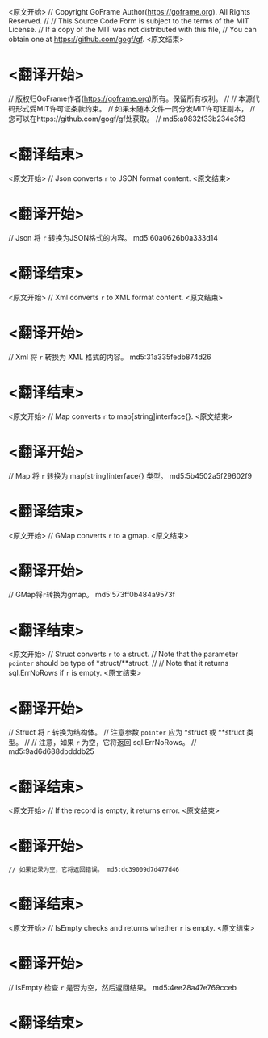 
<原文开始>
// Copyright GoFrame Author(https://goframe.org). All Rights Reserved.
//
// This Source Code Form is subject to the terms of the MIT License.
// If a copy of the MIT was not distributed with this file,
// You can obtain one at https://github.com/gogf/gf.
<原文结束>

# <翻译开始>
// 版权归GoFrame作者(https://goframe.org)所有。保留所有权利。
//
// 本源代码形式受MIT许可证条款约束。
// 如果未随本文件一同分发MIT许可证副本，
// 您可以在https://github.com/gogf/gf处获取。
// md5:a9832f33b234e3f3
# <翻译结束>


<原文开始>
// Json converts `r` to JSON format content.
<原文结束>

# <翻译开始>
// Json 将 `r` 转换为JSON格式的内容。 md5:60a0626b0a333d14
# <翻译结束>


<原文开始>
// Xml converts `r` to XML format content.
<原文结束>

# <翻译开始>
// Xml 将 `r` 转换为 XML 格式的内容。 md5:31a335fedb874d26
# <翻译结束>


<原文开始>
// Map converts `r` to map[string]interface{}.
<原文结束>

# <翻译开始>
// Map 将 `r` 转换为 map[string]interface{} 类型。 md5:5b4502a5f29602f9
# <翻译结束>


<原文开始>
// GMap converts `r` to a gmap.
<原文结束>

# <翻译开始>
// GMap将`r`转换为gmap。 md5:573ff0b484a9573f
# <翻译结束>


<原文开始>
// Struct converts `r` to a struct.
// Note that the parameter `pointer` should be type of *struct/**struct.
//
// Note that it returns sql.ErrNoRows if `r` is empty.
<原文结束>

# <翻译开始>
// Struct 将 `r` 转换为结构体。
// 注意参数 `pointer` 应为 *struct 或 **struct 类型。
//
// 注意，如果 `r` 为空，它将返回 sql.ErrNoRows。
// md5:9ad6d688dbdddb25
# <翻译结束>


<原文开始>
// If the record is empty, it returns error.
<原文结束>

# <翻译开始>
	// 如果记录为空，它将返回错误。 md5:dc39009d7d477d46
# <翻译结束>


<原文开始>
// IsEmpty checks and returns whether `r` is empty.
<原文结束>

# <翻译开始>
// IsEmpty 检查 `r` 是否为空，然后返回结果。 md5:4ee28a47e769cceb
# <翻译结束>

